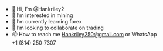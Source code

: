 - 👋 Hi, I’m @Hankriley2
- 👀 I’m interested in mining 
- 🌱 I’m currently learning forex 
- 💞️ I’m looking to collaborate on trading 
- 📫 How to reach me Hankriley250@gmail.com or WhatsApp ‪+1 (814) 250‑7307‬

<!---
Hankriley2/Hankriley2 is a ✨ special ✨ repository because its `README.md` (this file) appears on your GitHub profile.
You can click the Preview link to take a look at your changes.
--->
